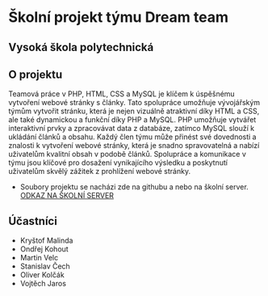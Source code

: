 # Školní projekt týmu Dream team
## Vysoká škola polytechnická

## O projektu
Teamová práce v PHP, HTML, CSS a MySQL je klíčem k úspěšnému vytvoření webové stránky s články. Tato spolupráce umožňuje vývojářským týmům vytvořit stránku, která je nejen vizuálně atraktivní díky HTML a CSS, ale také dynamickou a funkční díky PHP a MySQL. PHP umožňuje vytvářet interaktivní prvky a zpracovávat data z databáze, zatímco MySQL slouží k ukládání článků a obsahu. Každý člen týmu může přinést své dovednosti a znalosti k vytvoření webové stránky, která je snadno spravovatelná a nabízí uživatelům kvalitní obsah v podobě článků. Spolupráce a komunikace v týmu jsou klíčové pro dosažení vynikajícího výsledku a poskytnutí uživatelům skvělý zážitek z prohlížení webové stránky.

- Soubory projektu se nacházi zde na githubu a nebo na školní server.
  [ODKAZ NA ŠKOLNÍ SERVER](https://alpha.kts.vspj.cz/~malinda/rsp_dream_team/)

## Účastníci
- Kryštof Malinda
- Ondřej Kohout
- Martin Velc
- Stanislav Čech
- Oliver Kolčák
- Vojtěch Jaros

